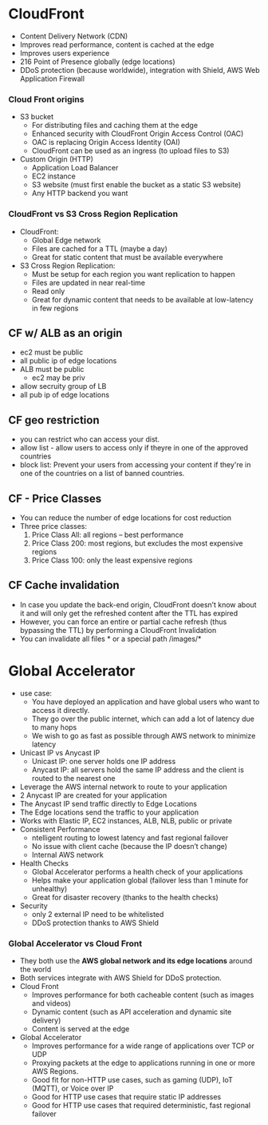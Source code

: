 # CloudFront
- Content Delivery Network (CDN) 
-  Improves read performance, content is cached at the edge 
- Improves users experience 
- 216 Point of Presence globally (edge locations)  
- DDoS protection (because worldwide), integration with Shield, AWS Web Application Firewall
### Cloud Front origins
- S3 bucket
	- For distributing files and caching them at the edge 
	- Enhanced security with CloudFront Origin Access Control (OAC) 
	- OAC is replacing Origin Access Identity (OAI) 
	- CloudFront can be used as an ingress (to upload files to S3) 
- Custom Origin (HTTP) 
	- Application Load Balancer 
	- EC2 instance 
	- S3 website (must first enable the bucket as a static S3 website) 
	- Any HTTP backend you want
### CloudFront vs S3 Cross Region Replication 
- CloudFront: 
	- Global Edge network 
	- Files are cached for a TTL (maybe a day) 
	- Great for static content that must be available everywhere 
- S3 Cross Region Replication: 
	- Must be setup for each region you want replication to happen 
	- Files are updated in near real-time 
	- Read only 
	- Great for dynamic content that needs to be available at low-latency in few regions
## CF w/ ALB as an origin
- ec2 must be public
- all public ip of edge locations
- ALB must be public
	- ec2 may be priv
- allow secruity group of LB
- all pub ip of edge locations
## CF geo restriction
- you can restrict who can access your dist.
- allow list - allow users to access only if theyre in one of the approved countries
- block list: Prevent your users from accessing your content if they're in one of the countries on a list of banned countries.
## CF - Price Classes
- You can reduce the number of edge locations for cost reduction 
- Three price classes: 
	1. Price Class All: all regions – best performance 
	2. Price Class 200: most regions, but excludes the most expensive regions 
	3. Price Class 100: only the least expensive regions
## CF Cache invalidation
- In case you update the back-end origin, CloudFront doesn’t know about it and will only get the refreshed content after the TTL has expired 
- However, you can force an entire or partial cache refresh (thus bypassing the TTL) by performing a CloudFront Invalidation 
- You can invalidate all files * or a special path /images/*
# Global Accelerator
- use case:
	- You have deployed an application and have global users who want to access it directly.
	- They go over the public internet, which can add a lot of latency due to many hops 
	- We wish to go as fast as possible through AWS network to minimize latency
- Unicast IP vs Anycast IP 
	- Unicast IP: one server holds one IP address 
	- Anycast IP: all servers hold the same IP address and the client is routed to the nearest one
- Leverage the AWS internal network to route to your application 
- 2 Anycast IP are created for your application 
- The Anycast IP send traffic directly to Edge Locations 
- The Edge locations send the traffic to your application
- Works with Elastic IP, EC2 instances, ALB, NLB, public or private 
- Consistent Performance 
	- ntelligent routing to lowest latency and fast regional failover 
	- No issue with client cache (because the IP doesn’t change) 
	- Internal AWS network 
- Health Checks 
	- Global Accelerator performs a health check of your applications 
	- Helps make your application global (failover less than 1 minute for unhealthy) 
	- Great for disaster recovery (thanks to the health checks) 
- Security 
	- only 2 external IP need to be whitelisted 
	- DDoS protection thanks to AWS Shield
### Global Accelerator vs Cloud Front
- They both use the **AWS global network and its edge locations** around the world 
- Both services integrate with AWS Shield for DDoS protection.
- Cloud Front
	- Improves performance for both cacheable content (such as images and videos)
	- Dynamic content (such as API acceleration and dynamic site delivery) 
	- Content is served at the edge
- Global Accelerator
	- Improves performance for a wide range of applications over TCP or UDP 
	- Proxying packets at the edge to applications running in one or more AWS Regions.
	- Good fit for non-HTTP use cases, such as gaming (UDP), IoT (MQTT), or Voice over IP 
	- Good for HTTP use cases that require static IP addresses 
	- Good for HTTP use cases that required deterministic, fast regional failover